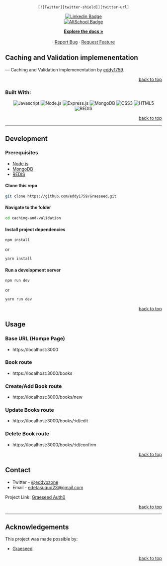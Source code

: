 <!-- Back to Top Navigation Anchor -->

<a name="readme-top"></a>

<!-- Project Shields -->
<div align="center">

    [![Twitter][twitter-shield]][twitter-url]
  [![Linkedin Badge](https://img.shields.io/badge/-EdetAsuquo-blue?style=for-the-badge&logo=Linkedin&logoColor=white&link=https://www.linkedin.com/in/edet-e-asuquo)](https://www.linkedin.com/in/edet-e-asuquo)
  <br>
  [![AltSchool Badge](https://media.licdn.com/dms/image/C4D0BAQHu1uUVmUzWHw/company-logo_200_200/0/1672004393727?e=1687392000&v=beta&t=PbCIsWugjj9y3R2zH6jPd5P0b_b-GjI9XfLvg_a18ns)](https://www.linkedin.com/company/graeseed/)
</div>

<div>
    <p align="center">
        <a href="https://github.com/eddy1759/Graeseed/tree/main/caching-and-validation#readme"><strong>Explore the docs »</strong></a>
         <br />
        <br />
        ·
        <a href="https://github.com/eddy1759/Graeseed/tree/main/caching-and-validation/issues">Report Bug</a>
        ·
        <a href="https://github.com/eddy1759/Graeseed/tree/main/caching-and-validation/issues">Request Feature</a>
    </p>
</div>

<!-- About the Task -->
## Caching and Validation implemenentation

&mdash; Caching and Validation implemenentation by <a href="https://www.github.com/eddy1759">eddy1759</a>.

<p align="right"><a href="#readme-top">back to top</a></p>

### Built With:
<div align="center">

![Javascript][javascript]
![Node.js][node]
![Express.js][express]
![MongoDB][mongodb]
![CSS3][CSS3]
![HTML5][HTML5]
![REDIS][redis]

</div>

<p align="right"><a href="#readme-top">back to top</a></p>

---

## Development

### Prerequisites

- [Node.js](https://nodejs.org/en/download/)
- [MongoDB](https://www.mongodb.com/docs/manual/installation/)
- [REDIS](https://redis.io/)

#### Clone this repo

```sh
git clone https://github.com/eddy1759/Graeseed.git
```

#### Navigate to the folder

```sh
cd caching-and-validation
```

#### Install project dependencies
```sh
npm install
```

or

```sh
yarn install
```

#### Run a development server

```sh
npm run dev
```

or

```sh
yarn run dev
```
<p align="right"><a href="#readme-top">back to top</a></p>

<!-- Usage -->
## Usage

### Base URL (Hompe Page)

- https://localhost:3000

### Book route
- https://localhost:3000/books

### Create/Add Book route
- https://localhost:3000/books/new

### Update Books route
- https://localhost:3000/books/:id/edit

### Delete Book route
- https://localhost:3000/books/:id/confirm

<p align="right"><a href="#readme-top">back to top</a></p>

<!-- Contact -->

## Contact

- Twitter - [@eddyozone](https://twitter.com/eddyozone)
- Email - edetasuquo23@gmail.com

Project Link: [Graeseed Auth0](https://github.com/eddy1759/Graeseed/tree/main/caching-and-validation)

<p align="right"><a href="#readme-top">back to top</a></p>

---

<!-- Acknowledgements -->

## Acknowledgements

This project was made possible by:

- [Graeseed](https://www.linkedin.com/company/graeseed/)

<p align="right"><a href="#readme-top">back to top</a></p>

<!-- Markdown Links & Images -->

[twitter-shield]: https://img.shields.io/badge/-@eddyozone-1ca0f1?style=for-the-badge&logo=twitter&logoColor=white&link=https://twitter.com/eddyozone
[twitter-url]: https://twitter.com/eddyozone
[javascript]: https://img.shields.io/badge/javascript-%23323330.svg?style=for-the-badge&logo=javascript&logoColor=%23F7DF1C
[node]: https://img.shields.io/badge/node.js-6DA55F?style=for-the-badge&logo=node.js&logoColor=white
[express]: https://img.shields.io/badge/express.js-%23404d59.svg?style=for-the-badge&logo=express&logoColor=%2361DAFB
[mongodb]: https://img.shields.io/badge/MongoDB-%234ea94b.svg?style=for-the-badge&logo=mongodb&logoColor=white
[CSS3]: https://img.shields.io/badge/css3-%231572B6.svg?style=for-the-badge&logo=css3&logoColor=white
[HTML5]: https://img.shields.io/badge/html5-%23E34F26.svg?style=for-the-badge&logo=html5&logoColor=white
[redis]: https://img.shields.io/badge/redis-%23DD0031.svg?&style=for-the-badge&logo=redis&logoColor=white